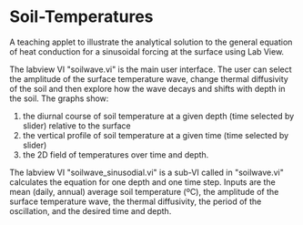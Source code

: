 # Soil-Temperatures

A teaching applet to illustrate the analytical solution to the general equation of heat conduction for a sinusoidal forcing at the surface using Lab View.

The labview VI "soilwave.vi" is the main user interface. The user can select the amplitude of the surface temperature wave, change thermal diffusivity of the soil and then explore how the wave decays and shifts with depth in the soil. The graphs show:

1. the diurnal course of soil temperature at a given depth (time selected by slider) relative to the surface
2. the vertical profile of soil temperature at a given time (time selected by slider)
3. the 2D field of temperatures over time and depth.

The labview VI "soilwave_sinusodial.vi" is a sub-VI called in "soilwave.vi" calculates the equation for one depth and one time step. Inputs are the mean (daily, annual) average soil temperature (ºC), the amplitude of the surface temperature wave, the thermal diffusivity, the period of the oscillation, and the desired time and depth.


